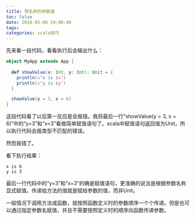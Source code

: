 ```yaml
---
title: 带名称的参数值
toc: false
date: 2018-05-06 19:00:40
tags:
categories: scala技巧
---
```


先来看一段代码，看看执行后会输出什么：
```scala
object MyApp extends App {
  
  def showValue(x: Int, y: Int): Unit = {
    println(s"x is $x")
    println(s"y is $y")
  }

  showValue(y = 3, x = 6)
}
```

这段代码看了以后第一反应是会报错。我将最后一行“showValue(y = 3, x = 6)”中的“y=3”和“x=3”看做简单赋值语句了。scala中赋值语句返回值为Unit，所以执行代码会报类型不匹配的错误。

然而我错了。  

看下执行结果：
```text
x is 6
y is 3
```

最后一行代码中的“y=3”和“x=3”的确是赋值语句，更准确的说法是根据参数名称显式赋值。传递给方法的值就是赋给参数的值，而非Unit。  

一般情况下调用方法或函数，就按照函数定义时的参数顺序一个个传递。但是也可以通过指定参数名赋值，并且不需要按照定义时的顺序向函数传递参数。